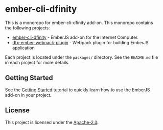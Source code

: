 ember-cli-dfinity
==================================

This is a monorepo for ember-cli-dfinity add-on. This monorepo contains the 
following projects:

* [ember-cli-dfinity](https://github.com/onehilltech/ember-cli-dfinity/tree/main/packages/ember-cli-dfinity) - EmberJS add-on for the Internet Computer.
* [dfx-ember-webpack-plugin](https://github.com/onehilltech/ember-cli-dfinity/tree/main/packages/dfx-ember-webpack-plugin) - Webpack plugin for building EmberJS application 

Each project is located under the `packages/` directory. See the `README.md` file in each
project for more details.

Getting Started
------------------------------------------------------------------------------

See the [Getting Started](https://github.com/onehilltech/ember-cli-dfinity/blob/main/docs/getting-started.md) tutorial 
to quickly learn how to use the EmberJS add-on in your project.

License
------------------------------------------------------------------------------

This project is licensed under the [Apache-2.0](LICENSE.md).
